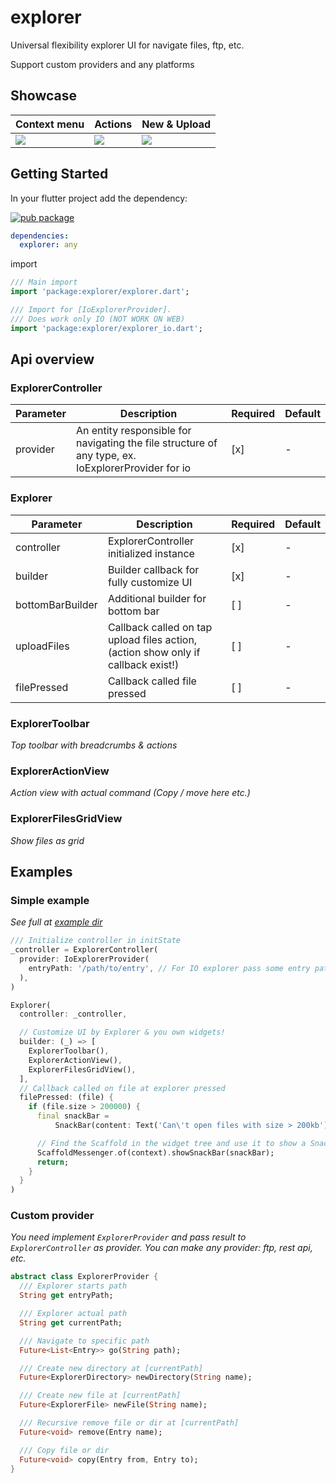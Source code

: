 # explorer

Universal flexibility explorer UI for navigate files, ftp, etc.

Support custom providers and any platforms

## Showcase

| Context menu              | Actions                    | New & Upload                 |
| ---                       | ---                        | ---                          |
|![](https://raw.githubusercontent.com/rbcprolabs/packages.flutter/master/packages/explorer/example/media/1.0/context.jpg?raw=true)  | ![](https://raw.githubusercontent.com/rbcprolabs/packages.flutter/master/packages/explorer/example/media/1.0/actions.jpg?raw=true)  | ![](https://raw.githubusercontent.com/rbcprolabs/packages.flutter/master/packages/explorer/example/media/1.0/new.jpg?raw=true)  |

## Getting Started

In your flutter project add the dependency:

[![pub package](https://img.shields.io/pub/v/explorer.svg)](https://pub.dartlang.org/packages/explorer)

```yaml
dependencies:
  explorer: any
```

import
```dart
/// Main import
import 'package:explorer/explorer.dart';

/// Import for [IoExplorerProvider]. 
/// Does work only IO (NOT WORK ON WEB)
import 'package:explorer/explorer_io.dart';
```

## Api overview

### ExplorerController
| Parameter  | Description                                                                                        | Required | Default |
|------------|----------------------------------------------------------------------------------------------------|----------|---------|
| provider   | An entity responsible for navigating the file structure of any type, ex. IoExplorerProvider for io | [x]      | -       |

### Explorer
| Parameter        | Description                                                                       | Required | Default |
|------------------|-----------------------------------------------------------------------------------|----------|---------|
| controller       | ExplorerController initialized instance                                           | [x]      | -       |
| builder          | Builder callback for fully customize UI                                           | [x]      | -       |
| bottomBarBuilder | Additional builder for bottom bar                                                 | [ ]      | -       |
| uploadFiles      | Callback called on tap upload files action, (action show only if callback exist!) | [ ]      | -       |
| filePressed      | Callback called file pressed                                                      | [ ]      | -       |

### ExplorerToolbar

_Top toolbar with breadcrumbs & actions_

### ExplorerActionView
_Action view with actual command (Copy / move here etc.)_

### ExplorerFilesGridView
_Show files as grid_

## Examples

### Simple example
_See full at [example dir](/example/lib/main.dart)_
```dart
/// Initialize controller in initState
_controller = ExplorerController(
  provider: IoExplorerProvider(
    entryPath: '/path/to/entry', // For IO explorer pass some entry path
  ),
)

Explorer(
  controller: _controller,

  // Customize UI by Explorer & you own widgets!
  builder: (_) => [
    ExplorerToolbar(),
    ExplorerActionView(),
    ExplorerFilesGridView(),
  ],
  // Callback called on file at explorer pressed
  filePressed: (file) {
    if (file.size > 200000) {
      final snackBar =
          SnackBar(content: Text('Can\'t open files with size > 200kb'));

      // Find the Scaffold in the widget tree and use it to show a SnackBar.
      ScaffoldMessenger.of(context).showSnackBar(snackBar);
      return;
    }
  }
)
```

### Custom provider
_You need implement `ExplorerProvider` and pass result to `ExplorerController` as provider. You can make any provider: ftp, rest api, etc._

```dart
abstract class ExplorerProvider {
  /// Explorer starts path
  String get entryPath;

  /// Explorer actual path
  String get currentPath;

  /// Navigate to specific path
  Future<List<Entry>> go(String path);

  /// Create new directory at [currentPath]
  Future<ExplorerDirectory> newDirectory(String name);

  /// Create new file at [currentPath]
  Future<ExplorerFile> newFile(String name);

  /// Recursive remove file or dir at [currentPath]
  Future<void> remove(Entry name);

  /// Copy file or dir
  Future<void> copy(Entry from, Entry to);
}
```
